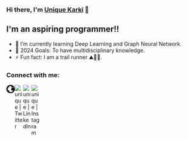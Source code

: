 ### Hi there, I'm [Unique Karki][website] 👋

## I'm an aspiring programmer!!

<!-- - 🔭 Check out my blog: [Here!][website] -->
- 🌱 I’m currently learning Deep Learning and Graph Neural Network.
- 🥅 2024 Goals: To have multidisciplinary knowledge.
- ⚡ Fun fact: I am a trail runner ⛰️🏃‍♂️.

### Connect with me:

[<img align="left" alt="unique" width="22px" src="https://raw.githubusercontent.com/iconic/open-iconic/master/svg/globe.svg" />][website]
[<img align="left" alt="unique | Twitter" width="22px" src="https://cdn.jsdelivr.net/npm/simple-icons@v3/icons/twitter.svg" />][twitter]
[<img align="left" alt="unique | LinkedIn" width="22px" src="https://cdn.jsdelivr.net/npm/simple-icons@v3/icons/linkedin.svg" />][linkedin]
[<img align="left" alt="unique | Instagram" width="22px" src="https://cdn.jsdelivr.net/npm/simple-icons@v3/icons/instagram.svg" />][instagram]

<br />

<!-- ---

### 📕 Latest Blog Posts

- [Questions](https://uniquekarki.com.np/2021/07/questions/)
- [Passions And Life](https://uniquekarki.com.np/2021/05/passions/)
- [Nihilistic Visions](https://uniquekarki.com.np/2021/04/nihilistic-visions/)

➡️ [more blog posts...](https://uniquekarki.com.np)

--- -->

[website]: https://uniquekarki.com.np
[twitter]: https://twitter.com/karki_nick
[instagram]: https://instagram.com/karki_nick
[linkedin]: https://linkedin.com/in/unique-karki
